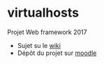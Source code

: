 # virtualhosts

Projet Web framework 2017

  * Sujet su le [wiki](http://slamwi.kobject.net/slam4/php/phalcon/project/virtualhosts)
  * Dépôt du projet sur [moodle](http://foad2.unicaen.fr/moodle/course/view.php?id=24809)
